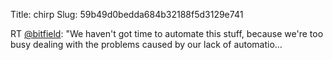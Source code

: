 Title: chirp
Slug: 59b49d0bedda684b32188f5d3129e741

RT <a href="http://twitter.com/bitfield">@bitfield</a>: "We haven't got time to automate this stuff, because we're too busy dealing with the problems caused by our lack of automatio…
